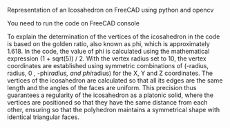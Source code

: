 Representation of an Icosahedron on FreeCAD using python and opencv

You need to run the code on FreeCAD console

To explain the determination of the vertices of the icosahedron in the code is based on the golden ratio, also known as phi, which is approximately 1.618. In the code, the value of phi is calculated using the mathematical expression (1 + sqrt(5)) / 2. With the vertex radius set to 10, the vertex coordinates are established using symmetric combinations of (-radius, radius, 0 , -phi*radius, and phi*radius) for the X, Y and Z coordinates.
The vertices of the icosahedron are calculated so that all its edges are the same length and the angles of the faces are uniform. This precision thus guarantees a regularity of the icosahedron as a platonic solid, where the vertices are positioned so that they have the same distance from each other, ensuring so that the polyhedron maintains a symmetrical shape with identical triangular faces.
